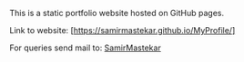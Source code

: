 

This is a static portfolio website hosted on GitHub pages. 

Link to website: [https://samirmastekar.github.io/MyProfile/]

For queries send mail to: [SamirMastekar](mailto:2018mme018@sggs.ac.in)


